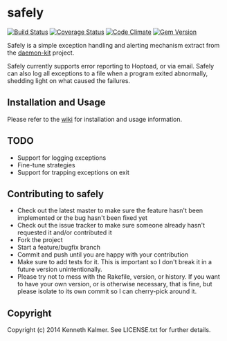 # safely

[![Build Status](https://travis-ci.org/kennethkalmer/safely.png)](https://travis-ci.org/kennethkalmer/safely)
[![Coverage Status](https://coveralls.io/repos/kennethkalmer/safely/badge.png)](https://coveralls.io/r/kennethkalmer/safely)
[![Code Climate](https://codeclimate.com/github/kennethkalmer/safely.png)](https://codeclimate.com/github/kennethkalmer/safely)
[![Gem Version](https://badge.fury.io/rb/safely.png)](http://badge.fury.io/rb/safely)

Safely is a simple exception handling and alerting mechanism extract from the [daemon-kit](https://github.com/kennethkalmer/daemon-kit) project.

Safely currently supports error reporting to Hoptoad, or via email. Safely can also log all exceptions to a file when a program exited abnormally, shedding light on what caused the failures.

## Installation and Usage

Please refer to the [wiki](https://github.com/kennethkalmer/safely/wiki) for installation and usage information.

## TODO

* Support for logging exceptions
* Fine-tune strategies
* Support for trapping exceptions on exit

## Contributing to safely

* Check out the latest master to make sure the feature hasn't been implemented or the bug hasn't been fixed yet
* Check out the issue tracker to make sure someone already hasn't requested it and/or contributed it
* Fork the project
* Start a feature/bugfix branch
* Commit and push until you are happy with your contribution
* Make sure to add tests for it. This is important so I don't break it in a future version unintentionally.
* Please try not to mess with the Rakefile, version, or history. If you want to have your own version, or is otherwise necessary, that is fine, but please isolate to its own commit so I can cherry-pick around it.

## Copyright

Copyright (c) 2014 Kenneth Kalmer. See LICENSE.txt for
further details.


